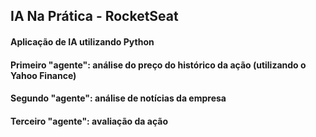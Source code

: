 ## IA Na Prática - RocketSeat

#### Aplicação de IA utilizando Python
#### Primeiro "agente": análise do preço do histórico da ação (utilizando o Yahoo Finance)
#### Segundo "agente": análise de notícias da empresa
#### Terceiro "agente": avaliação da ação
